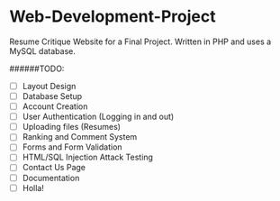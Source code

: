 Web-Development-Project
=======================
Resume Critique Website for a Final Project. Written in PHP and uses a MySQL database.

######TODO:

- [ ] Layout Design
- [ ] Database Setup
- [ ] Account Creation
- [ ] User Authentication (Logging in and out)
- [ ] Uploading files (Resumes)
- [ ] Ranking and Comment System
- [ ] Forms and Form Validation
- [ ] HTML/SQL Injection Attack Testing
- [ ] Contact Us Page
- [ ] Documentation
- [ ] Holla!
